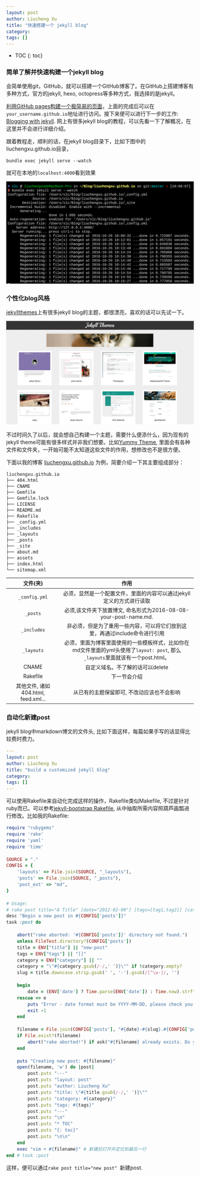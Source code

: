 ```yaml
---
layout: post
author: Liucheng Xu
title: "快速搭建一个 jekyll blog"
category:
tags: []
---
```


* TOC
{: toc}

### 简单了解并快速构建一个jekyll blog
会简单使用git，GitHub，就可以搭建一个GitHub博客了。在GitHub上搭建博客有多种方式，官方的jekyll, hexo, octopress等多种方式，我选择的是jekyll。

[利用GitHub pages构建一个极简易的页面](https://pages.github.com/)，上面的完成后可以在`your_username.github.io`地址进行访问。接下来便可以进行下一步的工作: [Blogging with jekyll](https://help.github.com/articles/using-jekyll-as-a-static-site-generator-with-github-pages/). 网上有很多jekyll blog的教程，可以先看一下了解概况，在这里并不会进行详细介绍。

跟着教程走，顺利的话，在jekyll blog目录下，比如下图中的liuchengxu.github.io目录，

```
bundle exec jekyll serve --watch
```

就可在本地的`localhost:4000`看到效果

![github-io](/assets/img/blog/2016/08-08/github-io.png)

### 个性化blog风格
[jekyllthemes](http://jekyllthemes.org/)上有很多jekyll blog的主题，都很漂亮，喜欢的话可以先试一下。

![jekyllthemes](/assets/img/blog/2016/08-08/jekyllthemes.png)

不过时间久了以后，就会想自己构建一个主题，需要什么便添什么，因为现有的jekyll theme可能有很多样式并非我们想要。比如[Yummy Theme](https://github.com/DONGChuan/Yummy-Jekyll), 里面会有各种文件和文件夹，一开始可能不太知道这些文件的作用，想修改也不是很方便。

下面以我的博客 [liuchengxu.github.io](https://github.com/xuliuchengxlc/xuliuchengxlc.github.io) 为例，简要介绍一下其主要组成部分：

```
liuchengxu.github.io
├── 404.html
├── CNAME
├── Gemfile
├── Gemfile.lock
├── LICENSE
├── README.md
├── Rakefile
├── _config.yml
├── _includes
├── _layouts
├── _posts
├── _site
├── about.md
├── assets
├── index.html
└── sitemap.xml
```

文件(夹)                            | 作用
:---:                               | :---:
`_config.yml`                       | 必须，显然是一个配置文件，里面的内容可以通过jekyll定义的方式进行读取
`_posts`                            | 必须,该文件夹下放置博文, 命名形式为2016-08-08-your-post-name.md.
`_includes`                         | 非必须，但是为了重用一些内容，可以将它们放到这里，再通过include命令进行引用
`_layouts`                          | 必须，里面为博客里面使用的一些模板样式，比如你在md文件里面的yml头使用了`layout: post`, 那么`_layouts`里面就该有一个post.html。
CNAME                               | 自定义域名。不了解的话可以delete
Rakefile                            | 下一节会介绍
其他文件, 诸如404.html, feed.xml... | 从已有的主题保留即可, 不改动应该也不会影响


### 自动化新建post
jekyll blog中markdown博文的文件头, 比如下面这样，每篇如果手写的话显得比较费时费力。

``` yml
---
layout: post
author: Liucheng Xu
title: "build a customized jekyll blog"
category:
tags: []
---
```

可以使用Rakefile来自动化完成这样的操作，Rakefile类似Makefile, 不过是针对ruby而已。可以参考[jekyll-bootstrap Rakefile](https://github.com/plusjade/jekyll-bootstrap/blob/master/Rakefile), 从中抽取所需内容照葫芦画瓢进行修改。比如我的Rakefile:

``` ruby
require "rubygems"
require 'rake'
require 'yaml'
require 'time'

SOURCE = "."
CONFIG = {
    'layouts' => File.join(SOURCE, "_layouts"),
    'posts' => File.join(SOURCE, "_posts"),
    'post_ext' => "md",
}

# Usage:
# rake post title="A Title" [date="2012-02-09"] [tags=[tag1,tag2]] [category="category"]
desc "Begin a new post in #{CONFIG['posts']}"
task :post do

    abort("rake aborted: '#{CONFIG['posts']}' directory not found.")
    unless FileTest.directory?(CONFIG['posts'])
    title = ENV["title"] || "new-post"
    tags = ENV["tags"] || "[]"
    category = ENV["category"] || ""
    category = "\"#{category.gsub(/-/,' ')}\"" if !category.empty?
    slug = title.downcase.strip.gsub(' ', '-').gsub(/[^\w-]/, '')

    begin
        date = (ENV['date'] ? Time.parse(ENV['date']) : Time.now).strftime('%Y-%m-%d')
    rescue => e
        puts "Error - date format must be YYYY-MM-DD, please check you typed it correctly!"
        exit -1
    end

    filename = File.join(CONFIG['posts'], "#{date}-#{slug}.#{CONFIG['post_ext']}")
    if File.exist?(filename)
        abort("rake aborted!") if ask("#{filename} already exists. Do you want to overwrite?", ['y', 'n']) == 'n'
    end

    puts "Creating new post: #{filename}"
    open(filename, 'w') do |post|
        post.puts "---"
        post.puts "layout: post"
        post.puts "author: Liucheng Xu"
        post.puts "title: \"#{title.gsub(/-/,' ')}\""
        post.puts "category: #{category}"
        post.puts "tags: #{tags}"
        post.puts "---"
        post.puts "\n"
        post.puts "* TOC"
        post.puts "{: toc}"
        post.puts "\n\n"
    end
    exec "vim + #{filename}" # 新建后打开并定位到最后一行
end # task :post
```

这样，便可以通过`rake post title="new post" `新建post.
